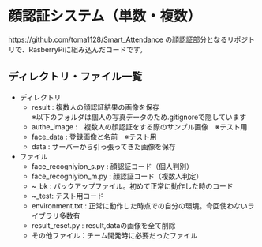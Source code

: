 # 顔認証システム（単数・複数）
https://github.com/toma1128/Smart_Attendance の顔認証部分となるリポジトリで、RasberryPiに組み込んだコードです。

## ディレクトリ・ファイル一覧

* ディレクトリ
  * result : 複数人の顔認証結果の画像を保存  
 ※以下のフォルダは個人の写真データのため.gitignoreで隠しています
  * authe_image :　複数人の顔認証をする際のサンプル画像　※テスト用
  * face_data : 登録画像と名前　※テスト用
  * data : サーバーから引っ張ってきた画像を保存
* ファイル
  * face_recogniyion_s.py : 顔認証コード（個人判別）
  * face_recogniyion_m.py : 顔認証コード（複数人判定）
  * ~_bk : バックアップファイル。初めて正常に動作した時のコード
  * ~_test: テスト用コード
  * environment.txt : 正常に動作した時点での自分の環境。今回使わないライブラリ多数有
  * result_reset.py : result,dataの画像を全て削除
  * その他ファイル：チーム開発時に必要だったファイル
